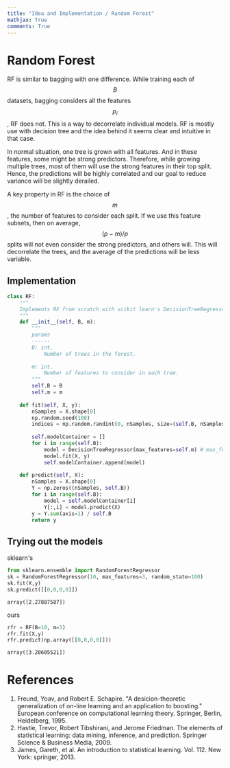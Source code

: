 ```yaml
---
title: "Idea and Implementation / Random Forest"
mathjax: True
comments: True
---
```

# Random Forest

RF is similar to bagging with one difference. While training each of $$B$$ datasets, bagging considers all the features $$p_i$$, RF does not. This is a way to decorrelate individual models. RF is mostly use with decision tree and the idea behind it seems clear and intuitive in that case. 

In normal situation, one tree is grown with all features. And in these features, some might be strong predictors. Therefore, while growing multiple trees, most of them will use the strong features in their top split. Hence, the predictions will be highly correlated and our goal to reduce variance will be slightly derailed. 

A key property in RF is the choice of $$m$$, the number of features to consider each split. If we use this feature subsets, then on average, $$(p-m)/p$$ splits will not even consider the strong predictors, and others will. This will decorrelate the trees, and the average of the predictions will be less variable. 

## Implementation


```python
class RF:
    """
    Implements RF from scratch with scikit learn's DecisionTreeRegressor.
    """
    def __init__(self, B, m):
        """
        params
        ------
        B: int.
            Number of trees in the forest.
        
        m: int.
            Number of features to consider in each tree.
        """
        self.B = B
        self.m = m
        
    def fit(self, X, y):
        nSamples = X.shape[0]
        np.random.seed(100)
        indices = np.random.randint(0, nSamples, size=(self.B, nSamples))
        
        self.modelContainer = []
        for i in range(self.B):
            model = DecisionTreeRegressor(max_features=self.m) # max_features is sklearn's 'm' variable
            model.fit(X, y)
            self.modelContainer.append(model)
        
    def predict(self, X):
        nSamples = X.shape[0]
        Y = np.zeros((nSamples, self.B))
        for i in range(self.B):
            model = self.modelContainer[i]
            Y[:,i] = model.predict(X)
        y = Y.sum(axis=1) / self.B
        return y        
```

## Trying out the models

sklearn's


```python
from sklearn.ensemble import RandomForestRegressor
sk = RandomForestRegressor(10, max_features=3, random_state=100)
sk.fit(X,y)
sk.predict([[0,0,0,0]])
```




    array([2.27887587])



ours


```python
rfr = RF(B=10, m=3)
rfr.fit(X,y)
rfr.predict(np.array([[0,0,0,0]]))
```




    array([3.20605521])



# References
1. Freund, Yoav, and Robert E. Schapire. "A desicion-theoretic generalization of on-line learning and an application to boosting." European conference on computational learning theory. Springer, Berlin, Heidelberg, 1995.
1. Hastie, Trevor, Robert Tibshirani, and Jerome Friedman. The elements of statistical learning: data mining, inference, and prediction. Springer Science & Business Media, 2009.
2. James, Gareth, et al. An introduction to statistical learning. Vol. 112. New York: springer, 2013.
